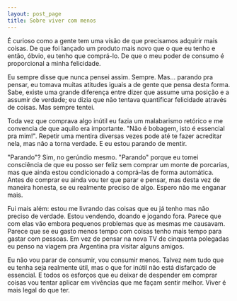```yaml
---
layout: post_page
title: Sobre viver com menos
---
```


É curioso como a gente tem uma visão de que precisamos adquirir mais coisas. De que foi lançado um produto mais novo que o que eu tenho e então, óbvio, eu tenho que comprá-lo. De que o meu poder de consumo é proporcional a minha felicidade. 

Eu sempre disse que nunca pensei assim. Sempre. Mas... parando pra pensar, eu tomava muitas atitudes iguais a de gente que pensa desta forma. Sabe, existe uma grande diferença entre dizer que assume uma posição e a assumir de verdade; eu dizia que não tentava quantificar felicidade através de coisas.  Mas sempre tentei.

Toda vez que comprava algo inútil eu fazia um malabarismo retórico e me convencia de que aquilo era importante. "Não é bobagem, isto é essencial pra mim!". Repetir uma mentira diversas vezes pode até te fazer acreditar nela, mas não a torna verdade. E eu estou parando de mentir.

"Parando"? Sim, no gerúndio mesmo.  "Parando" porque eu tomei consciência de que eu posso ser feliz sem comprar um monte de porcarias, mas que ainda estou condicionado a comprá-las de forma automática. Antes de comprar eu ainda vou ter que parar e pensar, mas desta vez de maneira honesta, se eu realmente preciso de algo. Espero não me enganar mais.

Fui mais além: estou me livrando das coisas que eu já tenho mas não preciso de verdade.  Estou vendendo, doando e jogando fora. Parece que com elas vão embora pequenos problemas que as mesmas me causavam. Parece que se eu gasto menos tempo com coisas tenho mais tempo para gastar com pessoas. Em vez de pensar na nova TV de cinquenta polegadas eu penso na viagem pra Argentina pra visitar alguns amigos. 

Eu não vou parar de consumir, vou consumir menos. Talvez nem tudo que eu tenha seja realmente útil, mas o que for inútil não está disfarçado de essencial. E todos os esforços que eu deixar de despender em comprar coisas vou tentar aplicar em vivências que me façam sentir melhor. Viver é mais legal do que ter.
